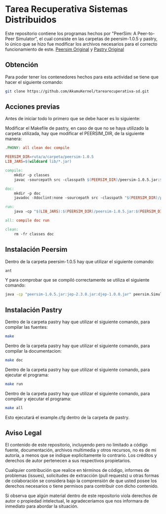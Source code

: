 # Tarea Recuperativa Sistemas Distribuidos

Este repositorio contiene los programas hechos por "PeerSim: A Peer-to-Peer Simulator", el cual consiste en las carpetas de peersim-1.0.5 y pastry, lo único que se hizo fue modificar los archivos necesarios para el correcto funcionamiento de este. [Peersim Original](https://peersim.sourceforge.net/) y [Pastry Original](https://peersim.sourceforge.net/code/pastry.tar.gz)

## Obtención
Para poder tener los contenedores hechos para esta actividad se tiene que hacer el siguiente comando:
```sh
git clone https://github.com/AkumuKernel/tarearecuperativa-sd.git
```
## Acciones previas
Antes de iniciar todo lo primero que se debe hacer es lo siguiente:

Modificar el Makefile de pastry, en caso de que no se haya utilizado la carpeta utilizada, hay que modificar el PEERSIM_DIR, de la siguiente manera:

```makefile
.PHONY: all clean doc compile

PEERSIM_DIR=ruta/a/carpeta/peersim-1.0.5
LIB_JARS=$(wildcard lib/*.jar)

compile:
	mkdir -p classes
	javac -sourcepath src -classpath $(PEERSIM_DIR)/peersim-1.0.5.jar:$(LIB_JARS) -d classes $(wildcard src/peersim/pastry/*.java)

doc:
	mkdir -p doc
	javadoc -Xdoclint:none -sourcepath src -classpath "$(PEERSIM_DIR)/peersim-1.0.5.jar::classes" -d doc peersim.pastry

run:
	java -cp "$(LIB_JARS):$(PEERSIM_DIR)/peersim-1.0.5.jar:$(PEERSIM_DIR)/jep-2.3.0.jar:$(PEERSIM_DIR)/djep-1.0.0.jar:classes" peersim.Simulator example.cfg

all: compile doc run

clean:
	rm -fr classes doc
```

## Instalación Peersim

Dentro de la carpeta peersim-1.0.5 hay que utilizar el siguiente comando:
```sh
ant
```

Y para comprobar que se compiló correctamente se utiliza el siguiente comando:

```sh
java -cp "peersim-1.0.5.jar:jep-2.3.0.jar:djep-1.0.0.jar" peersim.Simulator example/config-example1.txt
```

## Instalación Pastry

Dentro de la carpeta pastry hay que utilizar el siguiente comando, para compilar las fuentes:
```sh
make
```

Dentro de la carpeta pastry hay que utilizar el siguiente comando, para compilar la documentacion:
```sh
make doc
```

Dentro de la carpeta pastry hay que utilizar el siguiente comando, para ejecutar el programa:
```sh
make run
```

Dentro de la carpeta pastry hay que utilizar el siguiente comando, para compilar y ejecutar el programa:
```sh
make all
```

Esto ejecutará el example.cfg dentro de la carpeta de pastry.

## Aviso Legal

El contenido de este repositorio, incluyendo pero no limitado a código fuente, documentación, archivos multimedia y otros recursos, no es de mi autoría, a menos que se indique explícitamente lo contrario. Los créditos y derechos de autor pertenecen a sus respectivos propietarios.

Cualquier contribución que realice en términos de código, informes de problemas (issues), solicitudes de extracción (pull requests) u otras formas de colaboración se considera bajo la comprensión de que usted posee los derechos necesarios o tiene permisos para contribuir con dicho contenido.

Si observa que algún material dentro de este repositorio viola derechos de autor o propiedad intelectual, le agradeceríamos que nos informara de inmediato para abordar la situación.
